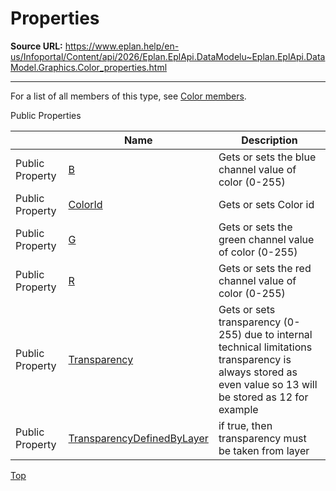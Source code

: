 # Properties

**Source URL:** https://www.eplan.help/en-us/Infoportal/Content/api/2026/Eplan.EplApi.DataModelu~Eplan.EplApi.DataModel.Graphics.Color_properties.html

---

For a list of all members of this type, see [Color members](Eplan.EplApi.DataModelu~Eplan.EplApi.DataModel.Graphics.Color_members.html).

Public Properties

|  | Name | Description |
| --- | --- | --- |
| Public Property | [B](Eplan.EplApi.DataModelu~Eplan.EplApi.DataModel.Graphics.Color~B.html) | Gets or sets the blue channel value of color (0-255) |
| Public Property | [ColorId](Eplan.EplApi.DataModelu~Eplan.EplApi.DataModel.Graphics.Color~ColorId.html) | Gets or sets Color id |
| Public Property | [G](Eplan.EplApi.DataModelu~Eplan.EplApi.DataModel.Graphics.Color~G.html) | Gets or sets the green channel value of color (0-255) |
| Public Property | [R](Eplan.EplApi.DataModelu~Eplan.EplApi.DataModel.Graphics.Color~R.html) | Gets or sets the red channel value of color (0-255) |
| Public Property | [Transparency](Eplan.EplApi.DataModelu~Eplan.EplApi.DataModel.Graphics.Color~Transparency.html) | Gets or sets transparency (0-255) due to internal technical limitations transparency is always stored as even value so 13 will be stored as 12 for example |
| Public Property | [TransparencyDefinedByLayer](Eplan.EplApi.DataModelu~Eplan.EplApi.DataModel.Graphics.Color~TransparencyDefinedByLayer.html) | if true, then transparency must be taken from layer |

[Top](#top)
